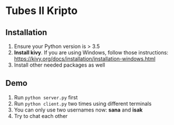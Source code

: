 # Tubes II Kripto

## Installation
1. Ensure your Python version is > 3.5
2. **Install kivy**. If you are using Windows, follow those instructions: https://kivy.org/docs/installation/installation-windows.html
3. Install other needed packages as well

## Demo
1. Run ```python server.py``` first
2. Run ```python client.py``` two times using different terminals
3. You can only use two usernames now: **sana** and **isak**
4. Try to chat each other

